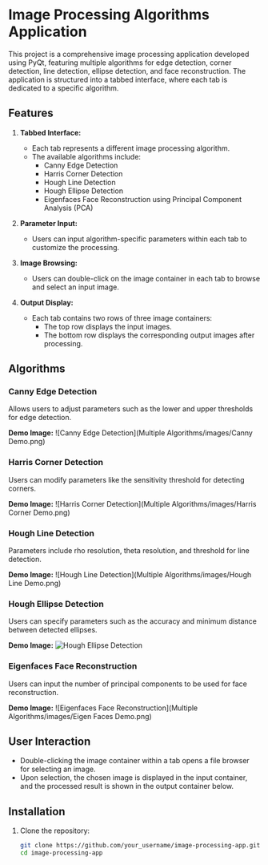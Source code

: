 # Image Processing Algorithms Application

This project is a comprehensive image processing application developed using PyQt, featuring multiple algorithms for edge detection, corner detection, line detection, ellipse detection, and face reconstruction. The application is structured into a tabbed interface, where each tab is dedicated to a specific algorithm.

## Features

1. **Tabbed Interface:**
   - Each tab represents a different image processing algorithm.
   - The available algorithms include:
     - Canny Edge Detection
     - Harris Corner Detection
     - Hough Line Detection
     - Hough Ellipse Detection
     - Eigenfaces Face Reconstruction using Principal Component Analysis (PCA)

2. **Parameter Input:**
   - Users can input algorithm-specific parameters within each tab to customize the processing.

3. **Image Browsing:**
   - Users can double-click on the image container in each tab to browse and select an input image.

4. **Output Display:**
   - Each tab contains two rows of three image containers:
     - The top row displays the input images.
     - The bottom row displays the corresponding output images after processing.

## Algorithms

### Canny Edge Detection
Allows users to adjust parameters such as the lower and upper thresholds for edge detection.

**Demo Image:**
![Canny Edge Detection](Multiple Algorithms/images/Canny Demo.png)

### Harris Corner Detection
Users can modify parameters like the sensitivity threshold for detecting corners.

**Demo Image:**
![Harris Corner Detection](Multiple Algorithms/images/Harris Corner Demo.png)

### Hough Line Detection
Parameters include rho resolution, theta resolution, and threshold for line detection.

**Demo Image:**
![Hough Line Detection](Multiple Algorithms/images/Hough Line Demo.png)

### Hough Ellipse Detection
Users can specify parameters such as the accuracy and minimum distance between detected ellipses.

**Demo Image:**
![Hough Ellipse Detection](Multiple-Algorithms/images/Hough-Ellipse-Demo.png)

### Eigenfaces Face Reconstruction
Users can input the number of principal components to be used for face reconstruction.

**Demo Image:**
![Eigenfaces Face Reconstruction](Multiple Algorithms/images/Eigen Faces Demo.png)

## User Interaction

- Double-clicking the image container within a tab opens a file browser for selecting an image.
- Upon selection, the chosen image is displayed in the input container, and the processed result is shown in the output container below.

## Installation

1. Clone the repository:
   ```bash
   git clone https://github.com/your_username/image-processing-app.git
   cd image-processing-app
